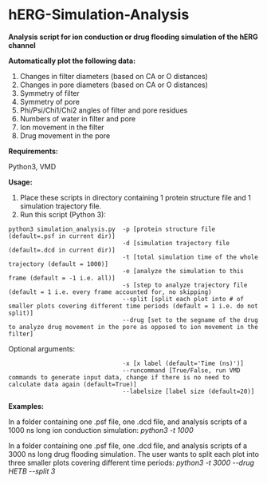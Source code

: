 # hERG-Simulation-Analysis

**Analysis script for ion conduction or drug flooding simulation of the hERG channel**

**Automatically plot the following data:**
1. Changes in filter diameters (based on CA or O distances)
2. Changes in pore diameters (based on CA or O distances)
3. Symmetry of filter
4. Symmetry of pore
5. Phi/Psi/Chi1/Chi2 angles of filter and pore residues
6. Numbers of water in filter and pore
7. Ion movement in the filter
8. Drug movement in the pore

**Requirements:**

Python3, VMD

**Usage:**
1. Place these scripts in directory containing 1 protein structure file and 1 simulation trajectory file.
2. Run this script (Python 3):
  ```
  python3 simulation_analysis.py  -p [protein structure file (default=.psf in current dir)]
                                  -d [simulation trajectory file (default=.dcd in current dir)]
                                  -t [total simulation time of the whole trajectory (default = 1000)]
                                  -e [analyze the simulation to this frame (default = -1 i.e. all)]
                                  -s [step to analyze trajectory file (default = 1 i.e. every frame accounted for, no skipping)
                                  --split [split each plot into # of smaller plots covering different time periods (default = 1 i.e. do not split)]
                                  --drug [set to the segname of the drug to analyze drug movement in the pore as opposed to ion movement in the filter]
  ```
  Optional arguments:
  ```
                                  -x [x label (default='Time (ns)')]
                                  --runcommand [True/False, run VMD commands to generate input data, change if there is no need to calculate data again (default=True)]
                                  --labelsize [label size (default=20)]
  ```

**Examples:**

In a folder containing one .psf file, one .dcd file, and analysis scripts of a 1000 ns long ion conduction simulation: _python3 -t 1000_

In a folder containing one .psf file, one .dcd file, and analysis scripts of a 3000 ns long drug flooding simulation. The user wants to split each plot into three smaller plots covering different time periods: _python3 -t 3000 --drug HETB --split 3_
